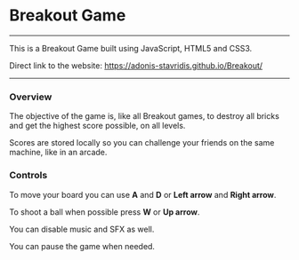 # Breakout Game

----

This is a Breakout Game built using JavaScript, HTML5 and CSS3.

Direct link to the website: https://adonis-stavridis.github.io/Breakout/

----

### Overview

The objective of the game is, like all Breakout games, to destroy all bricks and get the highest score possible, on all levels.

Scores are stored locally so you can challenge your friends on the same machine, like in an arcade.

### Controls

To move your board you can use **A** and **D** or **Left arrow** and **Right arrow**.

To shoot a ball when possible press **W** or **Up arrow**.

You can disable music and SFX as well.

You can pause the game when needed.
